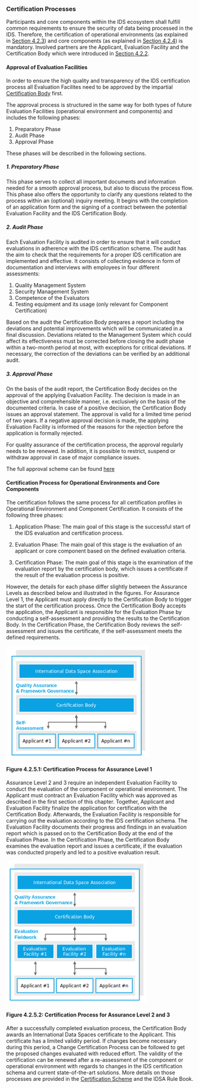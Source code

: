 ### Certification Processes ###

Participants and core components within the IDS ecosystem shall fulfill common requirements to ensure the security of data being processed in the IDS. Therefore, the certification of operational environments (as explained in [Section 4.2.3](./4_2_3_Operational_Environment_Certification.md)) and core components (as explained in [Section 4.2.4](./4_2_4_Component_Certification.md)) is mandatory. Involved partners are the Applicant, Evaluation Facility and the Certification Body which were introduced in [Section 4.2.2](./4_2_2_Roles.md).

#### Approval of Evaluation Facilities ####

In order to ensure the high quality and transparency of the IDS certification process all Evaluation Facilites need to be approved by the impartial [Certification Body](https://github.com/International-Data-Spaces-Association/IDS-G/tree/main/glossary#certification-body) first.

The approval process is structured in the same way for both types of future Evaluation Facilities (operational environment and components) and includes the following phases:

1. Preparatory Phase
2. Audit Phase
3. Approval Phase

These phases will be described in the following sections.

##### 1. Preparatory Phase #####

This phase serves to collect all important documents and information needed for a smooth approval process, but also to discuss the process flow. This phase also offers the opportunity to clarify any questions related to the process within an (optional) inquiry meeting. It begins with the completion of an application form and the signing of a contract between the potential Evaluation Facility and the IDS Certification Body.

##### 2. Audit Phase #####

Each Evaluation Facility is audited in order to ensure that it will conduct evaluations in adherence with the IDS certification scheme. The audit has the aim to check that the requirements for a proper IDS certification are implemented and effective. It consists of collecting evidence in form of documentation and interviews with employees in four different assessments:

1. Quality Management System
2. Security Management System
3. Competence of the Evaluators
4. Testing equipment and its usage (only relevant for Component Certification)

Based on the audit the Certification Body prepares a report including the deviations and potential improvements which will be communicated in a final discussion. Deviations related to the Management System which could affect its effectiveness must be corrected before closing the audit phase within a two-month period at most, with exceptions for critical deviations. If necessary, the correction of the deviations can be verified by an additional audit.

##### 3. Approval Phase #####

On the basis of the audit report, the Certification Body decides on the approval of the applying Evaluation Facility. The decision is made in an objective and comprehensible manner, i.e.  exclusively on the basis of the documented criteria.
In case of a positive decision, the Certification Body issues an approval statement. The approval is valid for a limited time period of two years.
If a negative approval decision is made, the applying Evaluation Facility is informed of the reasons for the rejection before the application is formally rejected.

For quality assurance of the certification process, the approval regularly needs to be renewed. In addition, it is possible to restrict, suspend or withdraw approval in case of major compliance issues.

The full approval scheme can be found [here](./ApprovalScheme/approval_scheme_for_evaluators.md)

#### Certification Process for Operational Environments and Core Components ####

The certification follows the same process for all certification profiles in Operational Environment and Component Certification. It consists of the following three phases:

1. Application Phase: The main goal of this stage is the successful
    start of the IDS evaluation and certification process.

2. Evaluation Phase: The main goal of this stage is the evaluation of
    an applicant or core component based on the defined evaluation
    criteria.

3. Certification Phase: The main goal of this stage is the examination
    of the evaluation report by the certification body, which issues a
    certificate if the result of the evaluation process is positive.

However, the details for each phase differ slightly between the Assurance Levels as described below and illustrated in the figures.
For Assurance Level 1, the Applicant must apply directly to the Certification Body to trigger the start of the certification process. Once the Certification Body accepts the application, the Applicant is responsible for the Evaluation Phase by conducting a self-assessment and providing the results to the Certification Body. In the Certification Phase, the Certification Body reviews the self-assessment and issues the certificate, if the self-assessment meets the defined requirements.

![Certification Process Assurance Level 1](./media/Certification_Processes_Assurance_Level_1.png)

#### Figure 4.2.5.1: Certification Process for Assurance Level 1

Assurance Level 2 and 3 require an independent Evaluation Facility to conduct the evaluation of the component or operational environment. The Applicant must contract an Evaluation Facility which was approved as described in the first section of this chapter. Together, Applicant and Evaluation Facility finalize the application for certification with the Certification Body. Afterwards, the Evaluation Facility is responsible for carrying out the evaluation according to the IDS certification schema. The Evaluation Facility documents their progress and findings in an evaluation report which is passed on to the Certification Body at the end of the Evaluation Phase. In the Certification Phase, the Certification Body examines the evaluation report and issues a certificate, if the evaluation was conducted properly and led to a positive evaluation result.

![Certification Process Assurance Level 2 and 3](./media/Certification_Processes_Assurance_Level_2_3.png)

#### Figure 4.2.5.2: Certification Process for Assurance Level 2 and 3

After a successfully completed evaluation process, the Certification Body awards an International Data Spaces certificate to the Applicant.
This certificate has a limited validity period. If changes become necessary during this period, a Change Certification Process can be followed to get the proposed changes evaluated with reduced effort.
The validity of the certification can be renewed after a re-assessment of the component or operational environment with regards to changes in the IDS certification schema and current state-of-the-art solutions.
More details on those processes are provided in the [Certification Scheme](./CertificationScheme/README.md) and the IDSA Rule Book.
